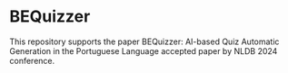 # BEQuizzer
This repository supports the paper BEQuizzer: AI-based Quiz Automatic Generation in the Portuguese Language accepted paper by NLDB 2024 conference.
